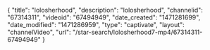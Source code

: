{
    "title": "lolosherhood",
    "description": "lolosherhood",
    "channelid": "67314311",
    "videoid": "67494949",
    "date_created": "1471281699",
    "date_modified": "1471286959",
    "type": "captivate",
    "layout": "channelVideo",
    "url": "\/star-search\/lolosherhood7-mp4\/67314311-67494949"
}